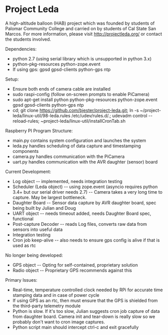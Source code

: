 Project Leda
============

A high-altitude balloon (HAB) project which was founded by students of Palomar Community College and carried on by students of Cal State San Marcos.  For more information, please visit http://projectleda.org/ or contact the students involved.

Dependencies:
- python 2.7 (using serial library which is unsupported in python 3.x)
- python-pkg-resources python-zope.event 
- If using gps:  gpsd gpsd-clients python-gps ntp

Setup:
- Ensure both ends of camera cable are installed
- sudo raspi-config   (follow on-screen prompts to enable PiCamera)
- sudo apt-get install python python-pkg-resources python-zope.event gpsd gpsd-clients python-gps ntp 
- cd; git clone https://github.com/bjester/project-leda.git; ln -s ~/project-leda/linux-util/98-leda.rules /etc/udev/rules.d/.; udevadm control --reload-rules; ~project-leda/linux-util/installCronTab.sh

Raspberry PI Program Structure:
- main.py contains system configuration and launches the system
- leda.py handles scheduling of data capture and timestamping components
- camera.py handles communication with the PiCamera
- uart.py handles communication with the AVR daughter (sensor) board


Current Development:
- Log object              -- implemented, needs integration testing
- Scheduler (Leda object) -- using zope.event (asyncio requires python 3.4+ but our serial driver needs 2.7)
                          -- Camera takes a very long time to capture.  May be largest bottleneck.
- Daughter Board          -- Sensor data capture by AVR daughter board, spec being built by Julian and Doug
- UART object             -- needs timeout added, needs Daughter Board spec, functional
- Post-capture Decoder    -- reads Log files, converts raw data from sensors into useful data 
- Integration testing     
- Cron job keep-alive     -- also needs to ensure gps config is alive if that is used as rtc

No longer being developed:
- GPS object              -- Opting for self-contained, proprietary solution
- Radio object            -- Proprietary GPS recommends against this



Primary Issues:
- Real-time, temperature controlled clock needed by RPi for accurate time stamping data and in case of power cycle
- If using GPS as an rtc, then must ensure that the GPS is shielded from the third-party telemetry module
- Python is slow.  If it's too slow, Julian suggests cron job capture of data from daughter board.  Camera init and tear-down is really slow so we probably don't want to cron image captures.
- Python script main should intercept ctrl-c and exit gracefully
